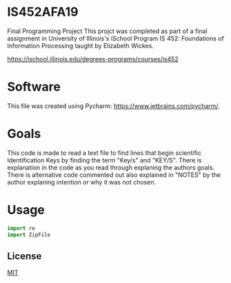 # IS452AFA19
Final Programming Project
This projct was completed as part of a final assignment in University of Illinois's iSchool Program IS 452: Foundations of Information Processing taught by Elizabeth Wickes.

https://ischool.illinois.edu/degrees-programs/courses/is452

# Software

This file was created using Pycharm: https://www.jetbrains.com/pycharm/.

# Goals
This code is made to read a text file to find lines that begin scientific Identification Keys by finding the term "Key/s" and "KEY/S". There is explanation in the code as you read through explaning the authors goals.
There is alternative code commented out also explained in "NOTES" by the author explaning intention or why it was not chosen.

# Usage

```python
import re
import ZipFile
```

## License
[MIT](https://choosealicense.com/licenses/mit/)
